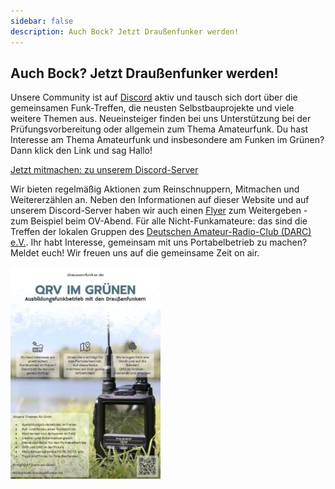 ```yaml
---
sidebar: false
description: Auch Bock? Jetzt Draußenfunker werden!
---
```


## Auch Bock? Jetzt Draußenfunker werden!

Unsere Community ist auf [Discord](https://discord.gg/B6BkdcTQ87) aktiv und tausch sich dort über die gemeinsamen Funk-Treffen, die neusten Selbstbauprojekte und viele weitere Themen aus. Neueinsteiger finden bei uns Unterstützung bei der Prüfungsvorbereitung oder allgemein zum Thema Amateurfunk. Du hast Interesse am Thema Amateurfunk und insbesondere am Funken im Grünen? Dann klick den Link und sag Hallo!

[Jetzt mitmachen: zu unserem Discord-Server](https://discord.gg/B6BkdcTQ87)

Wir bieten regelmäßig Aktionen zum Reinschnuppern, Mitmachen und Weitererzählen an. Neben den Informationen auf dieser Website und auf unserem Discord-Server haben wir auch einen [Flyer](Draussenfunker_Flyer.pdf) zum Weitergeben - zum Beispiel beim OV-Abend. Für alle Nicht-Funkamateure: das sind die Treffen der lokalen Gruppen des [Deutschen Amateur-Radio-Club (DARC) e.V.](https://www.darc.de/home). Ihr habt Interesse, gemeinsam mit uns Portabelbetrieb zu machen? Meldet euch! Wir freuen uns auf die gemeinsame Zeit on air.

[![Draussenfunker Flyer](/images/mitmachen/Draussenfunker_Flyer.jpg)](Draussenfunker_Flyer.pdf)



